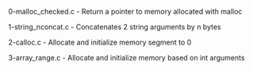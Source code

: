 0-malloc_checked.c    - Return a pointer to memory allocated with malloc

1-string_nconcat.c    - Concatenates 2 string arguments by n bytes

2-calloc.c            - Allocate and initialize memory segment to 0

3-array_range.c       - Allocate and initialize memory based on int arguments